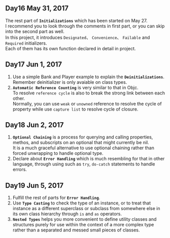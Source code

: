 ## Day16 May 31, 2017
The rest part of **`Initializations`** which has been started on May 27.  
I recommend you to look through the comments in first part, or you can skip into
the second part as well.  
In this project, it introduces `Designated`、 `Convenience`、 `Failable` and `Required` initializers.   
Each of them has its own function declared in detail in project.

## Day17 Jun 1, 2017
1. Use a simple Bank and Player example to explain the **`Deinitializations`**.  
Remember deinitializer is only avaiable on class types.
2. **`Automatic Reference Counting`** is very similar to that in Objc.  
To resolve `reference cycle` is also to break the strong link between each other.  
Normally, you can use `weak` or `unowned` reference to resolve the cycle of property while use `capture list` to resolve cycle of closure.

## Day18 Jun 2, 2017
1. **`Optional Chaining`** is a process for querying and calling properties, methos, and subscripts on
an optional that might currently be nil.  
It is a much graceful alternative to use optional chaining rather than forced unwrapping to handle optional type.
2. Declare about **`Error Handling`** which is much resembling for that in other language, through using such as `try`, `do-catch` statements to handle errors.

## Day19 Jun 5, 2017
1. Fulfill the rest of parts for **`Error Handling`**.
2. Use **`Type Casting`** to check the type of an instance, or to treat that instance as a different superclass or subclass from somewhere else in its own class hierarchy through `is` and `as` operators.
3. **`Nested Types`** helps you more convenient to define utility classes and structures purely for use within the context of a more complex type rather than a separated and messed small pieces of classes.
